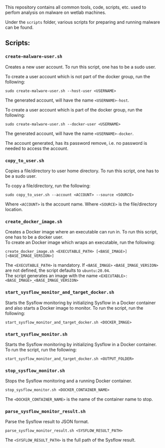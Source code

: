 This repository contains all common tools, code, scripts, etc. used to perfom analysis on malware on wetlab machines.

Under the `scripts` folder, various scripts for preparing and running malware can be found.

## Scripts:  
### `create-malware-user.sh` 
Creates a new user account. To run this script, one has to be a sudo user.  

To create a user account which is not part of the docker group, run the following:  
```
sudo create-malware-user.sh --host-user <USERNAME>
```  
The generated account, will have the name `<USERNAME>-host`.

To create a user account which is part of the docker group, run the following:  
```
sudo create-malware-user.sh --docker-user <USERNAME>
```
The generated account, will have the name `<USERNAME>-docker`. 

The account generated, has its password remove, i.e. no password is needed to access the account. 


### `copy_to_user.sh`
Copies a file/directory to user home directory. To run this script, one has to be a sudo user.   

To copy a file/directory, run the following:  
```
sudo copy_to_user.sh --account <ACCOUNT> --source <SOURCE>
```
Where `<ACCOUNT>` is the account name.
Where `<SOURCE>` is the file/directory location.

### `create_docker_image.sh` 
Creates a Docker image where an executable can run in. To run this script, one has to be a docker user.  
To create an Docker image which wraps an executable, run the following:  
```
create_docker_image.sh <EXECUTABLE_PATH> [<BASE_IMAGE>] [<BASE_IMAGE_VERSION>]
```
The `<EXECUTABLE_PATH>` is mandatory. If `<BASE_IMAGE>` `<BASE_IMAGE_VERSION>` are not defined, the script defaults to `ubuntu:20.04`.  
The script generates an image with the name `<EXECUTABLE>:<BASE_IMAGE>_<BASE_IMAGE_VERSION>`    

### `start_sysflow_monitor_and_target_docker.sh`  
Starts the Sysflow monitoring by initializing Sysflow in a Docker container and also starts a Docker image to monitor.
To run the script, run the following:
```
start_sysflow_monitor_and_target_docker.sh <DOCKER_IMAGE>
``` 

### `start_sysflow_monitor.sh`  
Starts the Sysflow monitoring by initializing Sysflow in a Docker container.
To run the script, run the following:
```
start_sysflow_monitor_and_target_docker.sh <OUTPUT_FOLDER>
``` 

### `stop_sysflow_monitor.sh`
Stops the Sysflow monitoring and a running Docker container.   
```
stop_sysflow_monitor.sh <DOCKER_CONTAINER_NAME>
```
The `<DOCKER_CONTAINER_NAME>` is the name of the container name to stop.

### `parse_sysflow_monitor_result.sh`
Parse the Sysflow result to JSON format.
```
parse_sysflow_monitor_result.sh <SYSFLOW_RESULT_PATH>
```
The `<SYSFLOW_RESULT_PATH>` is the full path of the Sysflow result.

